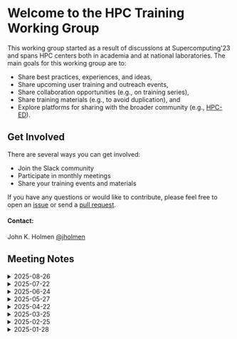 # Welcome to the HPC Training Working Group

This working group started as a result of discussions at Supercomputing'23 and spans HPC centers both in academia and at national laboratories. The main goals for this working group are to:

- Share best practices, experiences, and ideas,
- Share upcoming user training and outreach events,
- Share collaboration opportunities (e.g., on training series),
- Share training materials (e.g., to avoid duplication), and
- Explore platforms for sharing with the broader community (e.g., [HPC-ED](https://hpc-ed.github.io/)).

## Get Involved

There are several ways you can get involved:

 - Join the Slack community
 - Participate in monthly meetings
 - Share your training events and materials
   
If you have any questions or would like to contribute, please feel free to open an [issue](https://github.com/olcf/hpc-training-wg/issues) or send a 
[pull request](https://github.com/olcf/hpc-training-wg/pulls).

#### Contact:

John K. Holmen [@jholmen](https://github.com/jholmen)  

## Meeting Notes

<details markdown="1">
<summary>2025-08-26</summary>

- Discussed training opportunities
  - Advertisement page live for ParaView training
  - Who can contribute funds for CMake training? 
  - Who is interested in Chapel training?

- Discussed the BPHTE25 paper submission
  - Extended abstract submitted
  - Full passes needed before paper submission

- Discussed public presence
  - Host a BoF at SC or ISC?
  - Host a training collaborator matching event?

- Discussed HPC Carpentry
  - Shared experiences with past events
  - Discussed training models and certification

- Shared resources
  - https://www.bpccenter.org/inspired-25
  - https://intersect-training.org/training-links/

</details>

<details markdown="1">
<summary>2025-07-22</summary>

- Did not meet

</details>

<details markdown="1">
<summary>2025-06-24</summary>

- Discussed user vetting
  - How to handle walk-in training events?
  - Physical tokens or proxy accounts?
- Discussed training opportunities
  - How to split CMake training cost?
  - Discussion to plan ParaView training soon
  - Potential opportunity for Chapel training
- Discussed the BPHTE25 paper submission
  - Center-specific drafts started
  - Cross-center collaborations next

</details>

<details markdown="1">
<summary>2025-05-27</summary>

- Discussed training advertisements
  - Current Slack-based approach works well for centers
  - Cross-center training calendar not needed at the time
  - Targeted event-specific announcements bring most registrants

- Discussed training opportunities
  - Cross-center CMake training discussions in progress
  - Potential opportunity for ParaView training
 
- Discussed a BPHTE25 paper submission
  - [https://sighpceducation.acm.org/events/bphte25cfp/](https://sighpceducation.acm.org/events/bphte25cfp/)
  - Highlight individual and collaborative efforts across centers
  - Highlight challenges and lessons learned through the group
  - Highlight other collaborative efforts in HPC education and training

</details>

<details markdown="1">
<summary>2025-04-22</summary>

- Discussed a USRSE'25 short talk submission
  - [https://us-rse.org/usrse25/](https://us-rse.org/usrse25/)
  - Highlight challenges and lessons learned through the group
  - Highlight ways we've found to collaborate

</details>

<details markdown="1">
<summary>2025-03-25</summary>

- Did not meet

</details>

<details markdown="1">
<summary>2025-02-25</summary>

- Discussed ways to store training materials
  - Box, Dropbox, GitHub, Google Drive
  - No preference, let contributors decide when linking materials

- Discussed updating last year's training spreadsheet
  - Easy way to stay up to date on each other's efforts
  - Continue to maintain as a Google Sheet?
  - Document on GitHub instead?

- Discussed HPC-ED for sharing training materials
  - [https://hpc-ed.github.io/](https://hpc-ed.github.io/)
  - Federated repository with many ways to contribute
  - Already maintain a Google Sheet, update for HPC-ED?

- Discussed monthly meeting notes
  - Cumbersome to follow through email
  - Document on GitHub instead

</details>

<details markdown="1">
<summary>2025-01-28</summary>

- Discussed common goals
  - Key goal to stay up to date on each other's efforts
  - Set group goals for 2025

- Discussed use of a GitHub repository to share training materials
  - Provides a linkable, centralized location
  - Eases collaborative development
  - What does material licensing look like?

- Discussed creation of a GitHub organization for the group
  - Provides a referenceable public presence
  - Create a working group repository under the OLCF organization?
    - Yes, create one similar to the [HPC System Test Working Group](https://github.com/olcf/hpc-system-test-wg/)

- Discussed upcoming events across centers
  - Cornell: [Scientific Computing Training Series](https://its.weill.cornell.edu/scientific-computing-training-series/)
  - NERSC: [Deep Learning at Scale Training](https://www.nersc.gov/users/training/events/2025/dl-at-scale-training-mar2025/)
  - OLCF: [New User Training](https://www.olcf.ornl.gov/calendar/new-user-training-handson-february-2025/)

- Discussed how training allocations work across centers
  - Training tokens vs. traditional logins

</details>
